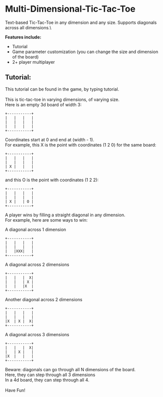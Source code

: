 # Multi-Dimensional-Tic-Tac-Toe

Text-based Tic-Tac-Toe in any dimension and any size. Supports diagonals across all dimensions.\\

**Features include:**
- Tutorial
- Game parameter customization (you can change the size and dimension of the board)
- 2+ player multiplayer

## Tutorial:
This tutorial can be found in the game, by typing tutorial.\
\
This is tic-tac-toe in varying dimensions, of varying size.\
Here is an empty 3d board of width 3:

```
+-----------+
|   |   |   |
|   |   |   |
|   |   |   |
+-----------+
```

Coordinates start at 0 and end at (width - 1).\
For example, this X is the point with coordinates (1 2 0) for the same board:
```
+-----------+
|   |   |   |
|   |   |   |
| X |   |   |
+-----------+
```
and this O is the point with coordinates (1 2 2):
```
+-----------+
|   |   |   |
|   |   |   |
| X |   | O |
+-----------+
```
A player wins by filling a straight diagonal in any dimension.\
For example, here are some ways to win:

A diagonal across 1 dimension
```
+-----------+
|   |   |   |
|   |   |   |
|   |XXX|   |
+-----------+
```
A diagonal across 2 dimensions
```
+-----------+
|   |   |  X|
|   |   | X |
|   |   |X  |
+-----------+
```
Another diagonal across 2 dimensions
```
+-----------+
|   |   |   |
|   |   |   |
|X  | X |  X|
+-----------+
```
A diagonal across 3 dimensions
```
+-----------+
|   |   |  X|
|   | X |   |
|X  |   |   |
+-----------+
```
Beware: diagonals can go through all N dimensions of the board.\
Here, they can step through all 3 dimensions\
In a 4d board, they can step through all 4.\
\
Have Fun!
